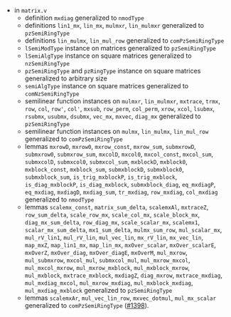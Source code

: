 - in `matrix.v`
  + definition `mxdiag` generalized to `nmodType`
  + definitions `lin1_mx`, `lin_mx`, `mulmxr`, `lin_mulmxr` generalized to
    `pzSemiRingType`
  + definitions `lin_mulmx`, `lin_mul_row` generalized to `comPzSemiRingType`
  + `lSemiModType` instance on matrices generalized to `pzSemiRingType`
  + `lSemiAlgType` instance on square matrices generalized to `nzSemiRingType`
  + `pzSemiRingType` and `pzRingType` instance on square matrices generalized to
    arbitrary size
  + `semiAlgType` instance on square matrices generalized to `comNzSemiRingType`
  + semilinear function instances on `mulmxr`, `lin_mulmxr`, `mxtrace`, `trmx`,
    `row`, `col`, `row'`, `col'`, `mxsub`, `row_perm`, `col_perm`, `xrow`,
    `xcol`, `lsubmx`, `rsubmx`, `usubmx`, `dsubmx`, `vec_mx`, `mxvec`, `diag_mx`
    generalized to `pzSemiRingType`
  + semilinear function instances on `mulmx`, `lin_mulmx`, `lin_mul_row`
    generalized to `comPzSemiRingType`
  + lemmas `mxrowD`, `mxrow0`, `mxrow_const`, `mxrow_sum`, `submxrowD`,
    `submxrow0`, `submxrow_sum`, `mxcolD`, `mxcol0`, `mxcol_const`, `mxcol_sum`,
    `submxcolD`, `submxcol0`, `submxcol_sum`, `mxblockD`, `mxblock0`,
    `mxblock_const`, `mxblock_sum`, `submxblockD`, `submxblock0`,
    `submxblock_sum`, `is_trig_mxblockP`, `is_trig_mxblock`, `is_diag_mxblockP`,
    `is_diag_mxblock`, `submxblock_diag`, `eq_mxdiagP`, `eq_mxdiag`, `mxdiagD`,
    `mxdiag_sum`, `tr_mxdiag`, `row_mxdiag`, `col_mxdiag` generalized to
    `nmodType`
  + lemmas `scalemx_const`, `matrix_sum_delta`, `scalemxAl`, `mxtraceZ`,
    `row_sum_delta`, `scale_row_mx`, `scale_col_mx`, `scale_block_mx`,
    `diag_mx_sum_delta`, `row_diag_mx`, `scale_scalar_mx`, `scalemx1`,
    `scalar_mx_sum_delta`, `mx1_sum_delta`, `mulmx_sum_row`, `mul_scalar_mx`,
    `mul_rV_lin1`, `mul_rV_lin`, `mul_vec_lin`, `mx_rV_lin`, `mx_vec_lin`,
    `map_mxZ`, `map_lin1_mx`, `map_lin_mx`, `mxOver_scalar`, `mxOver_scalarE`,
    `mxOverZ`, `mxOver_diag`, `mxOver_diagE`, `mxOverM`, `mul_mxrow`,
    `mul_submxrow`, `mxcol_mul`, `submxcol_mul`, `mul_mxrow_mxcol`,
    `mul_mxcol_mxrow`, `mul_mxrow_mxblock`, `mul_mxblock_mxrow`, `mul_mxblock`,
    `mxtrace_mxblock`, `mxdiagZ`, `diag_mxrow`, `mxtrace_mxdiag`,
    `mul_mxdiag_mxcol`, `mul_mxrow_mxdiag`, `mul_mxblock_mxdiag`,
    `mul_mxdiag_mxblock` generalized to `pzSemiRingType`
  + lemmas `scalemxAr`, `mul_vec_lin_row`, `mxvec_dotmul`, `mul_mx_scalar`
    generalized to `comPzSemiRingType`
    ([#1398](https://github.com/math-comp/math-comp/pull/1398)).
